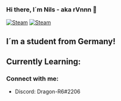 ### Hi there, I´m Nils - aka rVnnn 👋

[![Steam](https://steamcommunity.com/id/Dragon-R6/)](https://codestackr.com)
[![Steam](https://steamcommunity.com/id/Dragon-R6/)](https://steamcommunity.com/id/Dragon-R6/)

## I´m a student from Germany!

## Currently Learning:


### Connect with me:

- Discord: Dragon-R6#2206
